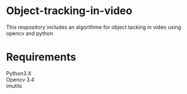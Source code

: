 # Object-tracking-in-video
This respository includes an algorithme for object tacking in video using opencv and python 

# Requirements
Python3.X <br/>
Opencv 3.4 <br/>
imutils <br/>
